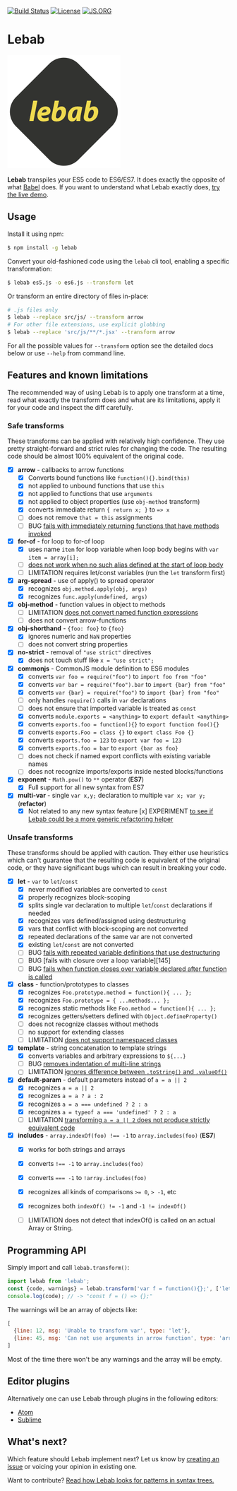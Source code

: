[![Build Status](https://img.shields.io/travis/mohebifar/lebab.svg?style=flat-square)](http://travis-ci.org/mohebifar/lebab)
[![License](http://img.shields.io/:license-mit-brightgreen.svg?style=flat-square)](http://mohebifar.mit-license.org)
[![JS.ORG](https://img.shields.io/badge/js.org-xto6-ffb400.svg?style=flat-square)](http://js.org)

# Lebab

![Lebab](https://raw.githubusercontent.com/mohebifar/lebab-logo/master/logo.png)

**Lebab** transpiles your ES5 code to ES6/ES7.
It does exactly the opposite of what [Babel](https://babeljs.io/) does.
If you want to understand what Lebab exactly does, [try the live demo](http://lebab.io/try-it).


## Usage

Install it using npm:

```bash
$ npm install -g lebab
```

Convert your old-fashioned code using the `lebab` cli tool,
enabling a specific transformation:

```bash
$ lebab es5.js -o es6.js --transform let
```

Or transform an entire directory of files in-place:

```bash
# .js files only
$ lebab --replace src/js/ --transform arrow
# For other file extensions, use explicit globbing
$ lebab --replace 'src/js/**/*.jsx' --transform arrow
```

For all the possible values for `--transform` option
see the detailed docs below or use `--help` from command line.


## Features and known limitations

The recommended way of using Lebab is to apply one transform at a time,
read what exactly the transform does and what are its limitations,
apply it for your code and inspect the diff carefully.

### Safe transforms

These transforms can be applied with relatively high confidence.
They use pretty straight-forward and strict rules for changing the code.
The resulting code should be almost 100% equivalent of the original code.

- [x] **arrow** - callbacks to arrow functions
    - [x] Converts bound functions like `function(){}.bind(this)`
    - [x] not applied to unbound functions that use `this`
    - [x] not applied to functions that use `arguments`
    - [x] not applied to object properties (use `obj-method` transform)
    - [x] converts immediate return `{ return x; }` to `=> x`
    - [ ] does not remove `that = this` assignments
    - [ ] BUG [fails with immediately returning functions that have methods invoked][105]
- [x] **for-of** - for loop to for-of loop
    - [x] uses name `item` for loop variable when loop body begins with `var item = array[i];`
    - [ ] [does not work when no such alias defined at the start of loop body][166]
    - [ ] LIMITATION requires let/const variables (run the `let` transform first)
- [x] **arg-spread** - use of apply() to spread operator
    - [x] recognizes `obj.method.apply(obj, args)`
    - [x] recognizes `func.apply(undefined, args)`
- [x] **obj-method** - function values in object to methods
    - [ ] LIMITATION [does not convert named function expressions][127]
    - [ ] does not convert arrow-functions
- [x] **obj-shorthand** - `{foo: foo}` to `{foo}`
    - [x] ignores numeric and `NaN` properties
    - [ ] does not convert string properties
- [x] **no-strict** - removal of `"use strict"` directives
    - [x] does not touch stuff like `x = "use strict";`
- [x] **commonjs** - CommonJS module definition to ES6 modules
    - [x] converts `var foo = require("foo")` to `import foo from "foo"`
    - [x] converts `var bar = require("foo").bar` to `import {bar} from "foo"`
    - [x] converts `var {bar} = require("foo")` to `import {bar} from "foo"`
    - [ ] only handles `require()` calls in `var` declarations
    - [ ] does not ensure that imported variable is treated as `const`
    - [x] converts `module.exports = <anything>` to `export default <anything>`
    - [x] converts `exports.foo = function(){}` to `export function foo(){}`
    - [x] converts `exports.Foo = class {}` to `export class Foo {}`
    - [x] converts `exports.foo = 123` to `export var foo = 123`
    - [x] converts `exports.foo = bar` to `export {bar as foo}`
    - [ ] does not check if named export conflicts with existing variable names
    - [ ] does not recognize imports/exports inside nested blocks/functions
- [x] **exponent** - `Math.pow()` to `**` operator (**ES7**)
    - [x] Full support for all new syntax from ES7
- [x] **multi-var** - single `var x,y;` declaration to multiple `var x; var y;` (**refactor**)
    - [x] Not related to any new syntax feature
      [x] EXPERIMENT [to see if Lebab could be a more generic refactoring helper][158]

### Unsafe transforms

These transforms should be applied with caution.
They either use heuristics which can't guarantee that the resulting code is equivalent of the original code,
or they have significant bugs which can result in breaking your code.

- [x] **let** - `var` to `let`/`const`
    - [x] never modified variables are converted to `const`
    - [x] properly recognizes block-scoping
    - [x] splits single var declaration to multiple `let`/`const` declarations if needed
    - [x] recognizes vars defined/assigned using destructuring
    - [x] vars that conflict with block-scoping are not converted
    - [x] repeated declarations of the same var are not converted
    - [x] existing `let`/`const` are not converted
    - [ ] BUG [fails with repeated variable definitions that use destructuring][131]
    - [ ] BUG [fails with closure over a loop variable][145]
    - [ ] BUG [fails when function closes over variable declared after function is called][168]
- [x] **class** - function/prototypes to classes
    - [x] recognizes `Foo.prototype.method = function(){ ... };`
    - [x] recognizes `Foo.prototype = { ...methods... };`
    - [x] recognizes static methods like `Foo.method = function(){ ... };`
    - [x] recognizes getters/setters defined with `Object.defineProperty()`
    - [ ] does not recognize classes without methods
    - [ ] no support for extending classes
    - [ ] LIMITATION [does not support namespaced classes][113]
- [x] **template** - string concatenation to template strings
    - [x] converts variables and arbitrary expressions to `${...}`
    - [ ] BUG [removes indentation of multi-line strings][88]
    - [ ] LIMITATION [ignores difference between `.toString()` and `.valueOf()`][107]
- [x] **default-param** - default parameters instead of `a = a || 2`
    - [x] recognizes `a = a || 2`
    - [x] recognizes `a = a ? a : 2`
    - [x] recognizes `a = a === undefined ? 2 : a`
    - [x] recognizes `a = typeof a === 'undefined' ? 2 : a`
    - [ ] LIMITATION [transforming `a = a || 2` does not produce strictly equivalent code][125]
- [x] **includes** - `array.indexOf(foo) !== -1` to `array.includes(foo)` (**ES7**)
    - [x] works for both strings and arrays
    - [x] converts `!== -1` to `array.includes(foo)`
    - [x] converts `=== -1` to `!array.includes(foo)`
    - [x] recognizes all kinds of comparisons `>= 0`, `> -1`, etc
    - [x] recognizes both `indexOf() != -1` and `-1 != indexOf()`
    - [ ] LIMITATION does not detect that indexOf() is called on an actual Array or String.


## Programming API

Simply import and call `lebab.transform()`:

```js
import lebab from 'lebab';
const {code, warnings} = lebab.transform('var f = function(){};', ['let', 'arrow']);
console.log(code); // -> "const f = () => {};"
```

The warnings will be an array of objects like:

```js
[
  {line: 12, msg: 'Unable to transform var', type: 'let'},
  {line: 45, msg: 'Can not use arguments in arrow function', type: 'arrow'},
]
```

Most of the time there won't be any warnings and the array will be empty.


## Editor plugins

Alternatively one can use Lebab through plugins in the following editors:

- [Atom](https://github.com/ga2mer/atom-lebab)
- [Sublime](https://github.com/inkless/lebab-sublime)


## What's next?

Which feature should Lebab implement next?
Let us know by [creating an issue](https://github.com/mohebifar/lebab/issues)
or voicing your opinion in existing one.

Want to contribute?  [Read how Lebab looks for patterns in syntax trees.][pattern-matching]

[pattern-matching]: http://nene.github.io/2016/04/02/matches-ast
[88]: https://github.com/mohebifar/lebab/issues/88
[105]: https://github.com/mohebifar/lebab/issues/105
[107]: https://github.com/mohebifar/lebab/issues/107
[113]: https://github.com/mohebifar/lebab/issues/113
[125]: https://github.com/mohebifar/lebab/issues/125
[127]: https://github.com/mohebifar/lebab/issues/127
[131]: https://github.com/mohebifar/lebab/issues/131
[158]: https://github.com/mohebifar/lebab/issues/158
[166]: https://github.com/mohebifar/lebab/issues/166
[168]: https://github.com/mohebifar/lebab/issues/168
